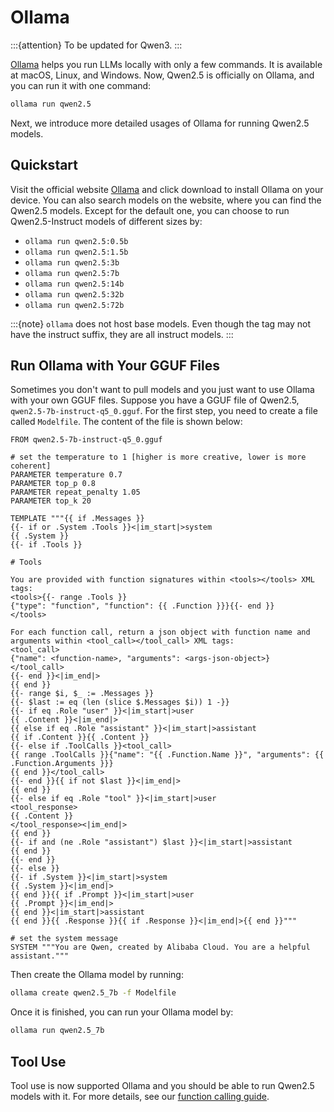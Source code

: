 # Ollama

:::{attention}
To be updated for Qwen3.
:::

[Ollama](https://ollama.com/) helps you run LLMs locally with only a few commands.
It is available at macOS, Linux, and Windows.
Now, Qwen2.5 is officially on Ollama, and you can run it with one command:

```bash
ollama run qwen2.5
```

Next, we introduce more detailed usages of Ollama for running Qwen2.5 models.

## Quickstart

Visit the official website [Ollama](https://ollama.com/) and click download to install Ollama on your device.
You can also search models on the website, where you can find the Qwen2.5 models.
Except for the default one, you can choose to run Qwen2.5-Instruct models of different sizes by:

- `ollama run qwen2.5:0.5b`
- `ollama run qwen2.5:1.5b`
- `ollama run qwen2.5:3b`
- `ollama run qwen2.5:7b`
- `ollama run qwen2.5:14b`
- `ollama run qwen2.5:32b`
- `ollama run qwen2.5:72b`

:::{note}
`ollama` does not host base models.
Even though the tag may not have the instruct suffix, they are all instruct models.
:::

## Run Ollama with Your GGUF Files

Sometimes you don't want to pull models and you just want to use Ollama with your own GGUF files.
Suppose you have a GGUF file of Qwen2.5, `qwen2.5-7b-instruct-q5_0.gguf`.
For the first step, you need to create a file called `Modelfile`.
The content of the file is shown below:

```text
FROM qwen2.5-7b-instruct-q5_0.gguf

# set the temperature to 1 [higher is more creative, lower is more coherent]
PARAMETER temperature 0.7
PARAMETER top_p 0.8
PARAMETER repeat_penalty 1.05
PARAMETER top_k 20

TEMPLATE """{{ if .Messages }}
{{- if or .System .Tools }}<|im_start|>system
{{ .System }}
{{- if .Tools }}

# Tools

You are provided with function signatures within <tools></tools> XML tags:
<tools>{{- range .Tools }}
{"type": "function", "function": {{ .Function }}}{{- end }}
</tools>

For each function call, return a json object with function name and arguments within <tool_call></tool_call> XML tags:
<tool_call>
{"name": <function-name>, "arguments": <args-json-object>}
</tool_call>
{{- end }}<|im_end|>
{{ end }}
{{- range $i, $_ := .Messages }}
{{- $last := eq (len (slice $.Messages $i)) 1 -}}
{{- if eq .Role "user" }}<|im_start|>user
{{ .Content }}<|im_end|>
{{ else if eq .Role "assistant" }}<|im_start|>assistant
{{ if .Content }}{{ .Content }}
{{- else if .ToolCalls }}<tool_call>
{{ range .ToolCalls }}{"name": "{{ .Function.Name }}", "arguments": {{ .Function.Arguments }}}
{{ end }}</tool_call>
{{- end }}{{ if not $last }}<|im_end|>
{{ end }}
{{- else if eq .Role "tool" }}<|im_start|>user
<tool_response>
{{ .Content }}
</tool_response><|im_end|>
{{ end }}
{{- if and (ne .Role "assistant") $last }}<|im_start|>assistant
{{ end }}
{{- end }}
{{- else }}
{{- if .System }}<|im_start|>system
{{ .System }}<|im_end|>
{{ end }}{{ if .Prompt }}<|im_start|>user
{{ .Prompt }}<|im_end|>
{{ end }}<|im_start|>assistant
{{ end }}{{ .Response }}{{ if .Response }}<|im_end|>{{ end }}"""

# set the system message
SYSTEM """You are Qwen, created by Alibaba Cloud. You are a helpful assistant."""
```

Then create the Ollama model by running:

```bash
ollama create qwen2.5_7b -f Modelfile
```

Once it is finished, you can run your Ollama model by:

```bash
ollama run qwen2.5_7b
```

## Tool Use

Tool use is now supported Ollama and you should be able to run Qwen2.5 models with it.
For more details, see our [function calling guide](../framework/function_call).